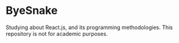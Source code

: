 # ByeSnake

Studying about React.js, and its programming methodologies. This repository is not for academic purposes.
